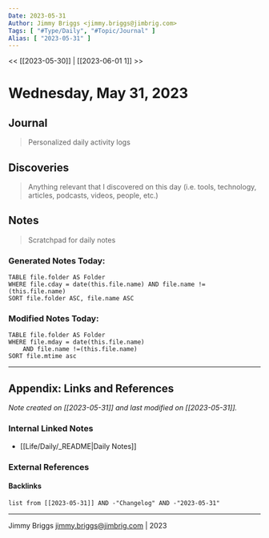 ```yaml
---
Date: 2023-05-31
Author: Jimmy Briggs <jimmy.briggs@jimbrig.com>
Tags: [ "#Type/Daily", "#Topic/Journal" ]
Alias: [ "2023-05-31" ]
---
```


<< [[2023-05-30]] | [[2023-06-01 1]] >>

# Wednesday, May 31, 2023

## Journal

> Personalized daily activity logs

## Discoveries

> Anything relevant that I discovered on this day (i.e. tools, technology, articles, podcasts, videos, people, etc.)

## Notes

> Scratchpad for daily notes

### Generated Notes Today:

```dataview
TABLE file.folder AS Folder 
WHERE file.cday = date(this.file.name) AND file.name !=(this.file.name) 
SORT file.folder ASC, file.name ASC
```

### Modified Notes Today:

```dataview
TABLE file.folder AS Folder
WHERE file.mday = date(this.file.name) 
	AND file.name !=(this.file.name)
SORT file.mtime asc
```

***

## Appendix: Links and References

*Note created on [[2023-05-31]] and last modified on [[2023-05-31]].*

### Internal Linked Notes

- [[Life/Daily/_README|Daily Notes]]

### External References

#### Backlinks

```dataview
list from [[2023-05-31]] AND -"Changelog" AND -"2023-05-31"
```


***

Jimmy Briggs <jimmy.briggs@jimbrig.com> | 2023